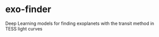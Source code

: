 # exo-finder
Deep Learning models for finding exoplanets with the transit method in TESS light curves
